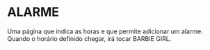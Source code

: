 # ALARME
Uma página que indica as horas e que permite adicionar um alarme. 
Quando o horário definido chegar, irá tocar BARBIE GIRL.
